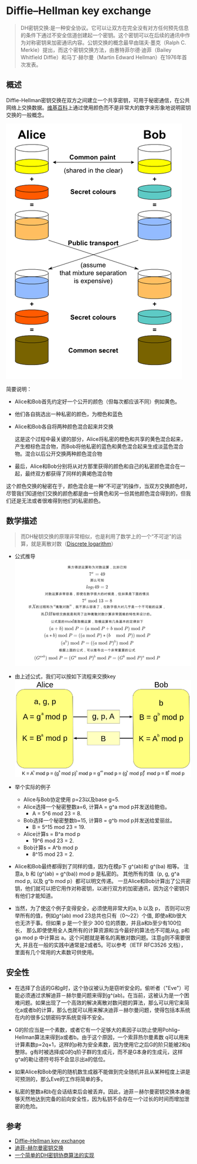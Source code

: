 # Diffie–Hellman key exchange

> DH密钥交换:是一种安全协议。它可以让双方在完全没有对方任何预先信息的条件下通过不安全信道创建起一个密钥。这个密钥可以在后续的通讯中作为对称密钥来加密通讯内容。公钥交换的概念最早由瑞夫·墨克（Ralph C. Merkle）提出，而这个密钥交换方法，由惠特菲尔德·迪菲（Bailey Whitfield Diffie）和马丁·赫尔曼（Martin Edward Hellman）在1976年首次发表。
> 

## 概述
Diffie-Hellman密钥交换在双方之间建立一个共享密钥，可用于秘密通信，在公共网络上交换数据。[维基百科](!https://en.wikipedia.org/wiki/Diffie%E2%80%93Hellman_key_exchange)上通过使用颜色而不是非常大的数字来形象地说明密钥交换的一般概念。

![](./image/dh-001.png)


简要说明：

- Alice和Bob首先约定好一个公开的颜色（但每次都应该不同）例如黄色。
- 他们各自挑选出一种私密的颜色，为橙色和蓝色
- Alice和Bob各自将两种颜色混合起来并交换

	这是这个过程中最关键的部分，Alice将私密的橙色和共享的黄色混合起来，产生橙棕色混合物，而Bob将他私密的蓝色和黄色混合起来生成淡蓝色混合物。混合以后公开交换两种颜色混合物
- 最后，Alice和Bob分别将从对方那里获得的颜色和自己的私密颜色混合在一起，最终双方都获得了同样的黄褐色混合物

这个颜色交换的秘密在于，颜色混合是一种“不可逆”的操作，当双方交换颜色时，尽管我们知道他们交换的颜色都是由一份黄色和另一份其他颜色混合得到的，但我们还是无法或者很难得到他们的私密颜色。

## 数学描述
> 而DH秘钥交换的原理非常相似，也是利用了数学上的一个“不可逆”的运算，就是离散对数（[Discrete logarithm](!http://en.wikipedia.org/wiki/Discrete_logarithm)）

- 公式推导
![](./image/dh-002.png)

- 由上述公式，我们可以按如下流程来交换key
![](./image/dh-003.png)


- 举个实际的例子
	- Alice与Bob协定使用 p=23以及base g=5.
	- Alice选择一个秘密整数a=6, 计算A = g^a mod p并发送给鲍伯。
		- A = 5^6 mod 23 = 8.
	- Bob选择一个秘密整数b=15, 计算B = g^b mod p并发送给爱丽丝。
		- B = 5^15 mod 23 = 19.
	- Alice计算s = B^a mod p
		- 19^6 mod 23 = 2.
	- Bob计算s = A^b mod p
		- 8^15 mod 23 = 2.

- Alice和Bob最终都得到了同样的值，因为在模p下 g^(ab)和 g^(ba) 相等。 注意a, b 和 (g^(ab) = g^(ba)) mod p 是私密的。 其他所有的值（p, g, g^a mod p, 以及 g^b mod p）都可以明文传递。 一旦Alice和Bob计算出了公共密钥，他们就可以把它用作对称密钥，以进行双方的加密通讯，因为这个密钥只有他们才能知道。 

- 当然，为了使这个例子变得安全，必须使用非常大的a, b 以及 p， 否则可以穷举所有的值，例如g^(ab) mod 23总共也只有（0～22）个值, 即使a和b很大也无济于事。但如果 p 是一个至少 300 位的质数，并且a和b至少有100位长， 那么即使使用全人类所有的计算资源和当今最好的算法也不可能从g, p和ga mod p 中计算出 a。这个问题就是著名的离散对数问题。注意g则不需要很大, 并且在一般的实践中通常是2或者5。可以参考（IETF RFC3526 文档），里面有几个常用的大素数可供使用。

## 安全性
- 在选择了合适的G和g时，这个协议被认为是窃听安全的。偷听者（"Eve"）可能必须通过求解迪菲－赫尔曼问题来得到g^(ab)。在当前，这被认为是一个困难问题。如果出现了一个高效的解决离散对数问题的算法，那么可以用它来简化a或者b的计算，那么也就可以用来解决迪菲－赫尔曼问题，使得包括本系统在内的很多公钥密码学系统变得不安全。

- G的阶应当是一个素数，或者它有一个足够大的素因子以防止使用Pohlig–Hellman算法来得到a或者b。由于这个原因，一个索菲热尔曼素数 q可以用来计算素数p=2q+1，这样的p称为安全素数，因为使用它之后G的阶只能被2和q整除。g有时被选择成G的q阶子群的生成元，而不是G本身的生成元，这样g^a的勒让德符号将不会显示出a的低位。

- 如果Alice和Bob使用的随机数生成器不能做到完全随机并且从某种程度上讲是可预测的，那么Eve的工作将简单的多。

- 私密的整数a和b在会话结束后会被丢弃。因此，迪菲－赫尔曼密钥交换本身能够天然地达到完备的前向安全性，因为私钥不会存在一个过长的时间而增加泄密的危险。


## 参考
- [Diffie–Hellman key exchange](https://en.wikipedia.org/wiki/Diffie%E2%80%93Hellman_key_exchange)
- [迪菲-赫尔曼密钥交换](https://zh.wikipedia.org/wiki/%E8%BF%AA%E8%8F%B2-%E8%B5%AB%E7%88%BE%E6%9B%BC%E5%AF%86%E9%91%B0%E4%BA%A4%E6%8F%9B)
- [一个简单的DH密钥协商算法的实现](https://thecodeway.com/blog/?p=964)
